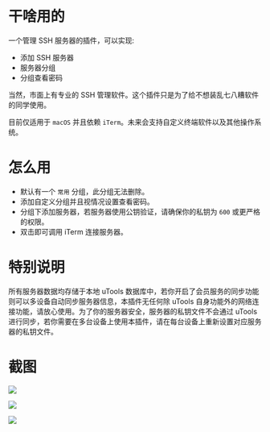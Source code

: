 # 干啥用的

一个管理 SSH 服务器的插件，可以实现:

- 添加 SSH 服务器
- 服务器分组
- 分组查看密码

当然，市面上有专业的 SSH 管理软件。这个插件只是为了给不想装乱七八糟软件的同学使用。

目前仅适用于 ```macOS``` 并且依赖 ```iTerm```。未来会支持自定义终端软件以及其他操作系统。

# 怎么用

- 默认有一个 ```常用``` 分组，此分组无法删除。
- 添加自定义分组并且视情况设置查看密码。
- 分组下添加服务器，若服务器使用公钥验证，请确保你的私钥为 ```600``` 或更严格的权限。
- 双击即可调用 iTerm 连接服务器。

# 特别说明

所有服务器数据均存储于本地 uTools 数据库中，若你开启了会员服务的同步功能则可以多设备自动同步服务器信息，本插件无任何除 uTools 自身功能外的网络连接功能，请放心使用。为了你的服务器安全，服务器的私钥文件不会通过 uTools 进行同步，若你需要在多台设备上使用本插件，请在每台设备上重新设置对应服务器的私钥文件。

# 截图

![](https://upload-save-1251792221.cos.ap-shanghai.myqcloud.com/public/3801617385784_.pic.jpg?imageMogr2/thumbnail/800x/format/webp/interlace/1/quality/100|watermark/2/text/QFNpbGVuY2VyTCAtIFYyQy50ZWNo/font/bXN5aGJkLnR0Zg/fontsize/16/fill/I2ZmZmZmZg/dissolve/70/gravity/southeast/dx/10/dy/10)

![](https://upload-save-1251792221.cos.ap-shanghai.myqcloud.com/public/3791617385784_.pic.jpg?imageMogr2/thumbnail/800x/format/webp/interlace/1/quality/100|watermark/2/text/QFNpbGVuY2VyTCAtIFYyQy50ZWNo/font/bXN5aGJkLnR0Zg/fontsize/16/fill/I2ZmZmZmZg/dissolve/70/gravity/southeast/dx/10/dy/10)

![](https://upload-save-1251792221.cos.ap-shanghai.myqcloud.com/public/3811617385784_.pic.jpg?imageMogr2/thumbnail/800x/format/webp/interlace/1/quality/100|watermark/2/text/QFNpbGVuY2VyTCAtIFYyQy50ZWNo/font/bXN5aGJkLnR0Zg/fontsize/16/fill/I2ZmZmZmZg/dissolve/70/gravity/southeast/dx/10/dy/10)